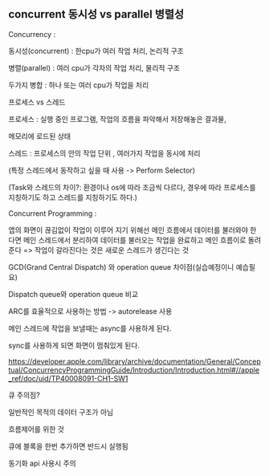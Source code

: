 

## concurrent 동시성 vs parallel 병렬성

Concurrency : 

동시성(concurrent) : 한cpu가 여러 작업 처리, 논리적 구조

병렬(parallel) : 여러 cpu가 각자의 작업 처리, 물리적 구조

두가지 병합 : 하나 또는 여러 cpu가 작업을 처리



프로세스 vs 스레드

프로세스 : 실행 중인 프로그램, 작업의 흐름을 파악해서 저장해놓은 결과물,

메모리에 로드된 상태

스레드 : 프로세스의 안의 작업 단위 , 여러가지 작업을 동시에 처리

(특정 스레드에서 동작하고 싶을 때 사용 -> Perform Selector)

(Task와 스레드의 차이?: 환경이나 os에 따라 조금씩 다르다, 경우에 따라 프로세스를 지칭하기도 하고 스레드를 지칭하기도 하다.)

Concurrent Programming : 

앱의 화면이 끊김없이 작업이 이루어 지기 위해선 메인 흐름에서 데이터를 불러와야 한다면 메인 스레드에서 분리하여 데이터를 불러오는 작업을 완료하고 메인 흐름이로 돌려준다 => 작업이 갈라진다는 것은 새로운 스레드가 생긴다는 것



GCD(Grand Central Dispatch) 와 operation queue 차이점(실습예정이니 예습필요)

Dispatch queue와 operation queue 비교

ARC를 효율적으로 사용하는 방법 -> autorelease 사용



메인 스레드에 작업을 보낼때는 async를 사용하게 된다.

sync를 사용하게 되면 화면이 멈춰있게 된다.

https://developer.apple.com/library/archive/documentation/General/Conceptual/ConcurrencyProgrammingGuide/Introduction/Introduction.html#//apple_ref/doc/uid/TP40008091-CH1-SW1



큐 주의점?

일반적인 목적의 데이터 구조가 아님

흐름제어를 위한 것

큐에 블록을 한번 추가하면 반드시 실행됨

동기화 api  사용시 주의





